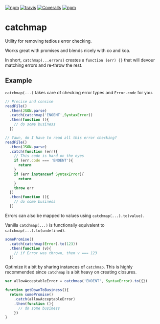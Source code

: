 [![npm][npm-image]][npm-url]
[![travis][travis-image]][travis-url]
[![Coveralls][cover-image]][cover-url]
[![npm][license-image]][license-url]

[travis-image]: https://img.shields.io/travis/jlarsson/catchmap.svg?style=flat
[travis-url]: https://travis-ci.org/jlarsson/catchmap
[npm-image]: https://img.shields.io/npm/v/catchmap.svg?style=flat
[npm-url]: https://npmjs.org/package/catchmap
[license-image]: https://img.shields.io/npm/l/catchmap.svg?style=flat
[license-url]: LICENSE
[cover-image]: https://img.shields.io/coveralls/jlarsson/catchmap.svg
[cover-url]: https://coveralls.io/r/jlarsson/catchmap

# catchmap

Utility for removing tedious error checking.

Works great with promises and blends nicely with co and koa.

In short, ```catchmap(...errors)``` creates a ```function (err) {}``` that will devour matching errors and re-throw the rest.

## Example

```catchmap(...)``` takes care of checking error types and ```Error.code``` for you.

```js
// Precise and consise
readFile()
  .then(JSON.parse)
  .catch(catchmap('ENOENT',SyntaxError))
  .then(function (){
    // do some business
  })
```

```js
// Yawn, do I have to read all this error checking?
readFile()
  .then(JSON.parse)
  .catch(function (err){
    // This code is hard on the eyes
    if (err.code === 'ENOENT'){
      return
    }
    if (err instanceof SyntaxError){
      return
    }
    throw err
  })
  .then(function (){
    // do some business
  })

```

Errors can also be mapped to values using ```catchmap(...).to(value)```.

Vanilla ```catchmap(...)``` is functionally equivalent to ```catchmap(...).to(undefined)```.

```js
somePromise()
  .catch(catchmap(Error).to(123))
  .then(function (v){
    // if Error was thrown, then v === 123
  })
```


Optimize it a bit by sharing instances of ```catchmap```. This is highly recommended since ```catchmap``` is a bit heavy on creating closures.

```js
var allowAcceptableError = catchmap('ENOENT', SyntaxError).to({})

function getDownToBusiness(){
  return somePromise()
    .catch(allowAcceptableError)
    .then(function (){
      // do some business
    })
}
```
